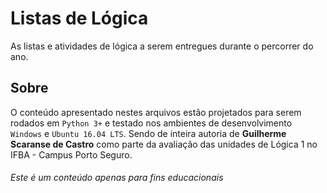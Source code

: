 # Listas de Lógica
As listas e atividades de lógica a serem entregues durante o percorrer do ano.

## Sobre
O conteúdo apresentado nestes arquivos estão projetados para serem rodados em `Python 3+` e testado nos ambientes de desenvolvimento `Windows` e `Ubuntu 16.04 LTS`. Sendo de inteira autoria de **Guilherme Scaranse de Castro** como parte da avaliação das unidades de Lógica 1 no IFBA - Campus Porto Seguro.

###### Este é um conteúdo apenas para fins educacionais
